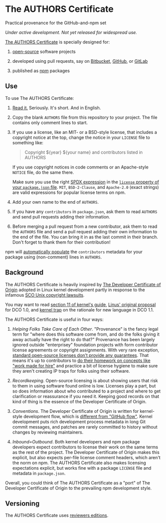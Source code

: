# The AUTHORS Certificate

Practical provenance for the GitHub-and-npm set

_Under active development. Not yet released for widespread use._

[The AUTHORS Certificate][text] is specially designed for:

1. [open-source][OSI] software projects

2. developed using pull requests, say on [Bitbucket][Bitbucket],
   [GitHub][GitHub], or [GitLab][GitLab]

3. published as [npm][npm] packages

## Use

To use The AUTHORS Certificate:

1. [Read it.][text] Seriously. It's short. And in English.

2. Copy the blank `AUTHORS` file from this repository to your project.
   The file contains only comment lines to start.

3. If you use a license, like an MIT- or a BSD-style license, that
   includes a copyright notice at the top, change the notice in your
   `LICENSE` file to something like:

   > Copyright ${year} ${your name} and contributors listed in AUTHORS

   If you use copyright notices in code comments or an Apache-style
   `NOTICE` file, do the same there.

   Make sure you use the right [SPDX expression][SPDX] in the [`license`
   property of your `package.json` file][license-property]. `MIT`,
   `BSD-2-Clause`, and `Apache-2.0` (exact strings) are valid
   expressions for popular license terms on npm.

4. Add your own name to the end of `AUTHORS`.

5. If you have any `contributors` in `package.json`, ask them to read
   `AUTHORS` and send pull requests adding their information.

6. Before merging a pull request from a new contributor, ask them to
   read the `AUTHORS` file and send a pull request adding their own
   information to the end of the file. You can bring it in as the
   last commit in their branch. Don't forget to thank them for their
   contribution!

npm will [automatically populate][default-values] the `contributors`
metadata for your package using (non-comment) lines in `AUTHORS`.

## Background

The AUTHORS Certificate is heavily inspired by [The Developer
Certificate of Origin][DCO] adopted in Linux kernel development partly
in response to the infamous [SCO Unix copyright lawsuits][SCO].

You may want to read [section 11 of kernel's guide][SubmittingPatches],
[Linus' original proposal][DCO-proposal] for DCO 1.0, and
[kernel trap][kernel trap] on the rationale for new language in DCO 1.1.

The AUTHORS Certificate is useful in four ways:

1. _Helping Folks Take Care of Each Other_. "Provenance" is the fancy legal
   term for "where does this software come from, and do the folks giving
   it away actually have the right to do that?" Provenance has been
   largely ignored outside "enterprisey" foundation projects with form
   contributor license agreements or copyright assignments. With very
   rare exception, [standard open-source licenses don't provide any
   guarantees][Rosen]. That means it's up to contributors to [do their
   homework on concepts like "work made for hire"][WMFH] and practice a
   bit of license hygiene to make sure they aren't creating IP traps for
   folks using their software.

2. _Recordkeeping_. Open-source licensing is about showing users that
   risk to them in using software found online is low. Licenses play a
   part, but so does information about who contributed to a project and
   where to get clarification or reassurance if you need it. Keeping
   good records on that kind of thing is the essence of the Developer
   Certificate of Origin.

3. _Conventions_. The Developer Certificate of Origin is written
   for kernel-style development flow, which is [different from "GitHub
   flow"][Holman]. Kernel development puts rich development process
   metadata in long Git commit messages, and patches are rarely
   committed to history without changes by reviewing maintainers.

4. _Inbound=Outbound_. Both kernel developers and npm package developers
   expect contributors to license their work on the same terms as the
   rest of the project. The Developer Certificate of Origin makes this
   explicit, but also expects per-file license comment headers, which
   aren't the norm on npm. The AUTHORS Certificate also makes licensing
   expectations explicit, but works fine with a package `LICENSE` file
   and metadata in `package.json`.

Overall, you could think of The AUTHORS Certificate as a "port" of The
Developer Certificate of Origin to the prevailing npm development style.

## Versioning

The AUTHORS Certificate uses [reviewers editions][reved].

<!-- Hyperlinks -->
[Bitbucket]: https://bitbucket.com
[DCO]: http://developercertificate.org/
[DCO-proposal]: https://lkml.org/lkml/2004/5/23/10
[default-values]: https://docs.npmjs.com/files/package.json#default-values
[GitHub]: https://github.com
[GitLab]: https://gitlab.org
[Holman]: http://zachholman.com/posts/git-commit-history/
[kernel trap]: https://web.archive.org/web/20120409135119/http://kerneltrap.org/node/5277
[license-property]: https://docs.npmjs.com/files/package.json#license
[npm]: https://www.npmjs.com
[OSI]: https://opensource.org
[reved]: https://github.com/kemitchell/reviewers-edition-parse.js
[Rosen]: http://www.rosenlaw.com/html/GL14.pdf
[SCO]: https://en.wikipedia.org/wiki/SCO/Linux_controversies
[SPDX]: https://spdx.org/licenses/
[SubmittingPatches]: https://www.kernel.org/doc/Documentation/SubmittingPatches
[text]: https://github.com/berneout/authors-certificate/blob/master/AUTHORS
[WMFH]: http://worksmadeforhire.com/
